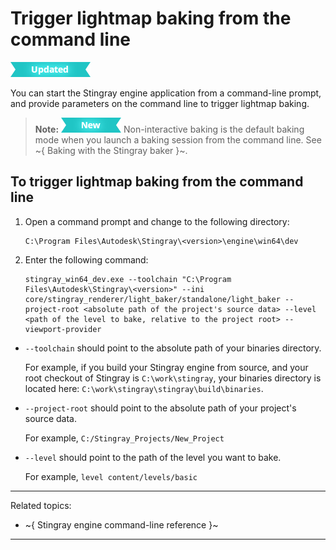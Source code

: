 # Trigger lightmap baking from the command line

![UPDATED](../../../images/updated.png)

You can start the Stingray engine application from a command-line prompt, and provide parameters on the command line to trigger lightmap baking.

>	**Note:** [![NEW](../../../images/new.png "What else is new in v1.8?")](../../../release_notes/readme_1.8.html) Non-interactive baking is the default baking mode when you launch a baking session from the command line. See ~{ Baking with the Stingray baker }~.

## To trigger lightmap baking from the command line

1.  Open a command prompt and change to the following directory:

		C:\Program Files\Autodesk\Stingray\<version>\engine\win64\dev

2.  Enter the following command:

	~~~
	stingray_win64_dev.exe --toolchain "C:\Program Files\Autodesk\Stingray\<version>" --ini core/stingray_renderer/light_baker/standalone/light_baker --project-root <absolute path of the project's source data> --level <path of the level to bake, relative to the project root> --viewport-provider
	~~~

-	`--toolchain` should point to the absolute path of your binaries directory.

  	For example, if you build your Stingray engine from source, and your root checkout of Stingray is `C:\work\stingray`, your binaries directory is located here: `C:\work\stingray\stingray\build\binaries`.
		
-	`--project-root` should point to the absolute path of your project's source data.

	For example, `C:/Stingray_Projects/New_Project`

-	`--level` should point to the path of the level you want to bake.

	For example, `level content/levels/basic`

---
Related topics:
- ~{ Stingray engine command-line reference }~
---
